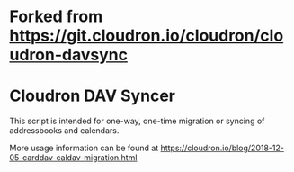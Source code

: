 
# Forked from https://git.cloudron.io/cloudron/cloudron-davsync
# Cloudron DAV Syncer

This script is intended for one-way, one-time migration or syncing of addressbooks and calendars.

More usage information can be found at https://cloudron.io/blog/2018-12-05-carddav-caldav-migration.html
